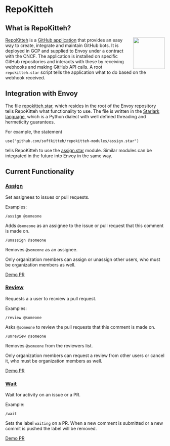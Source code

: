 # RepoKitteh

## What is RepoKitteh?

<img src="https://repokitteh.io/logo.svg" height="100" align="right">

[RepoKitteh](https://repokitteh.io) is a [GitHub application](https://developer.github.com/apps/) that provides an easy way to create, integrate and maintain GitHub bots. It is deployed in GCP and supplied to Envoy under a contract with the CNCF.
The application is installed on specific GitHub repositories and interacts with these by receiving webhooks and making GitHub API calls. A root `repokitteh.star` script tells the application what to do based on the webhook received.

## Integration with Envoy
The file [repokitteh.star](https://github.com/envoyproxy/envoy/blob/master/repokitteh.star), which resides in the root of the Envoy repository tells RepoKitteh what functionality to use. The file is written in the [Starlark language](https://github.com/bazelbuild/starlark/), which is a Python dialect with well defined threading and hermeticity guarantees.

For example, the statement
```
use("github.com/softkitteh/repokitteh-modules/assign.star")
```
tells RepoKitteh to use the [assign.star](https://github.com/softkitteh/repokitteh-modules/blob/master/assign.star) module.
Similar modules can be integrated in the future into Envoy in the same way.

## Current Functionality
### [Assign](https://github.com/softkitteh/repokitteh-modules/blob/master/assign.star)
Set assignees to issues or pull requests.

Examples:
```
/assign @someone
```
Adds `@someone` as an assignee to the issue or pull request that this comment is made on.

```
/unassign @someone
```
Removes `@someone` as an assignee.

Only organization members can assign or unassign other users, who must be organization members as well.

[Demo PR](https://github.com/envoyproxy/envoybot/pull/6)

### [Review](https://github.com/softkitteh/repokitteh-modules/blob/master/review.star)
Requests a a user to recview a pull request.

Examples:
```
/review @someone
```
Asks `@someone` to review the pull requests that this comment is made on.

```
/unreview @someone
```
Removes `@someone` from the reviewers list.

Only organization members can request a review from other users or cancel it, who must be organization members as well.

[Demo PR](https://github.com/envoyproxy/envoybot/pull/7)

### [Wait](https://github.com/softkitteh/repokitteh-modules/blob/master/wait.star)
Wait for activity on an issue or a PR.

Example:
```
/wait
```
Sets the label `waiting` on a PR. When a new comment is submitted or a new commit is pushed the label will be removed.

[Demo PR](https://github.com/envoyproxy/envoybot/pull/9)

